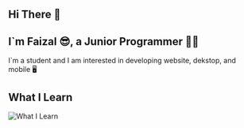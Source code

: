 ## Hi There 👋
## I`m Faizal 😎, a Junior Programmer 🧑‍💻
I`m a student and I am interested in developing website, dekstop, and mobile 🖥️

## What I Learn
![What I Learn](https://skillicons.dev/icons?i=php,laravel,js,python,mysql,git,github)

<!--
**Andrr008/Andrr008** is a ✨ _special_ ✨ repository because its `README.md` (this file) appears on your GitHub profile.

Here are some ideas to get you started:

- 🔭 I’m currently working on ...
- 🌱 I’m currently learning ...
- 👯 I’m looking to collaborate on ...
- 🤔 I’m looking for help with ...
- 💬 Ask me about ...
- 📫 How to reach me: ...
- 😄 Pronouns: ...
- ⚡ Fun fact: ...
-->
